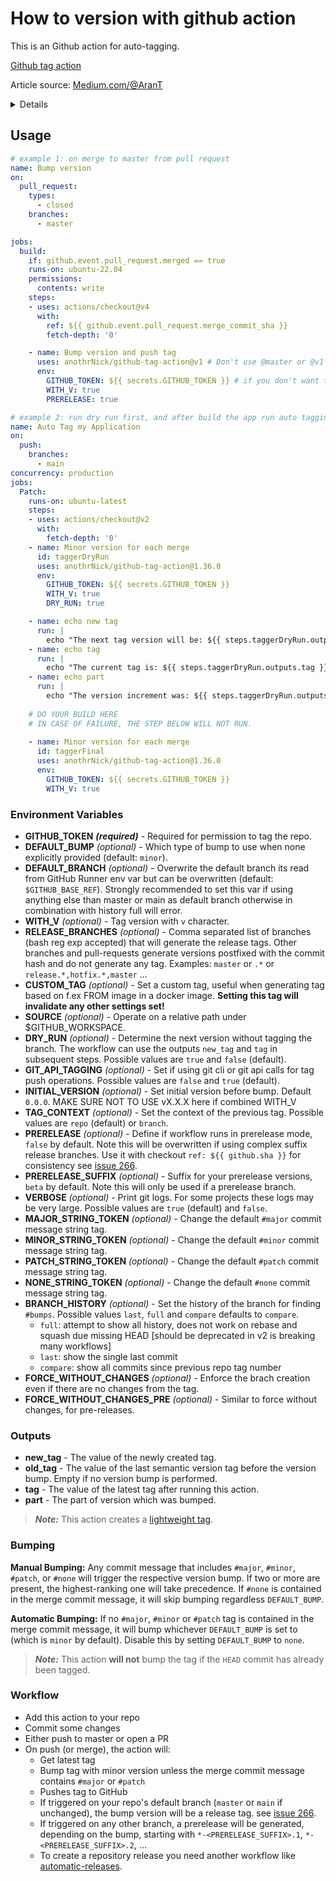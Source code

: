 # How to version with github action

This is an Github action for auto-tagging.

[Github tag action](https://github.com/anothrNick/github-tag-action)

Article source: [Medium.com/@AranT](https://medium.com/@AranT/auto-tagging-and-using-semantic-versioning-with-github-actions-e40188d12cf4)
<details>

- [Usage](#usage)
  - [Environment Variables](#environment-variables)
  - [Outputs](#outputs)
  - [Bumping](#bumping)
  - [Workflow](#workflow)

</details>

## Usage

```yaml
# example 1: on merge to master from pull request
name: Bump version
on:
  pull_request:
    types:
      - closed
    branches:
      - master

jobs:
  build:
    if: github.event.pull_request.merged == true
    runs-on: ubuntu-22.04
    permissions:
      contents: write
    steps:
    - uses: actions/checkout@v4
      with:
        ref: ${{ github.event.pull_request.merge_commit_sha }}
        fetch-depth: '0'

    - name: Bump version and push tag
      uses: anothrNick/github-tag-action@v1 # Don't use @master or @v1 unless you're happy to test the latest version
      env:
        GITHUB_TOKEN: ${{ secrets.GITHUB_TOKEN }} # if you don't want to set write permissions use a PAT token
        WITH_V: true
        PRERELEASE: true

```

```yaml
# example 2: run dry run first, and after build the app run auto tagging
name: Auto Tag my Application
on:
  push:
    branches:
      - main
concurrency: production
jobs:
  Patch:
    runs-on: ubuntu-latest
    steps:
    - uses: actions/checkout@v2
      with:
        fetch-depth: '0'
    - name: Minor version for each merge
      id: taggerDryRun
      uses: anothrNick/github-tag-action@1.36.0
      env:
        GITHUB_TOKEN: ${{ secrets.GITHUB_TOKEN }}
        WITH_V: true
        DRY_RUN: true

    - name: echo new tag
      run: |
        echo "The next tag version will be: ${{ steps.taggerDryRun.outputs.new_tag }}"
    - name: echo tag
      run: |
        echo "The current tag is: ${{ steps.taggerDryRun.outputs.tag }}"
    - name: echo part
      run: |
        echo "The version increment was: ${{ steps.taggerDryRun.outputs.part }}"
    
    # DO YOUR BUILD HERE
    # IN CASE OF FAILURE, THE STEP BELOW WILL NOT RUN.
    
    - name: Minor version for each merge
      id: taggerFinal
      uses: anothrNick/github-tag-action@1.36.0
      env:
        GITHUB_TOKEN: ${{ secrets.GITHUB_TOKEN }}
        WITH_V: true
```

### Environment Variables

- **GITHUB_TOKEN** **_(required)_** - Required for permission to tag the repo.
- **DEFAULT_BUMP** _(optional)_ - Which type of bump to use when none explicitly provided (default: `minor`).
- **DEFAULT_BRANCH** _(optional)_ - Overwrite the default branch its read from GitHub Runner env var but can be overwritten (default: `$GITHUB_BASE_REF`). Strongly recommended to set this var if using anything else than master or main as default branch otherwise in combination with history full will error.
- **WITH_V** _(optional)_ - Tag version with `v` character.
- **RELEASE_BRANCHES** _(optional)_ - Comma separated list of branches (bash reg exp accepted) that will generate the release tags. Other branches and pull-requests generate versions postfixed with the commit hash and do not generate any tag. Examples: `master` or `.*` or `release.*,hotfix.*,master` ...
- **CUSTOM_TAG** _(optional)_ - Set a custom tag, useful when generating tag based on f.ex FROM image in a docker image. **Setting this tag will invalidate any other settings set!**
- **SOURCE** _(optional)_ - Operate on a relative path under $GITHUB_WORKSPACE.
- **DRY_RUN** _(optional)_ - Determine the next version without tagging the branch. The workflow can use the outputs `new_tag` and `tag` in subsequent steps. Possible values are `true` and `false` (default).
- **GIT_API_TAGGING** _(optional)_ - Set if using git cli or git api calls for tag push operations. Possible values are `false` and `true` (default).
- **INITIAL_VERSION** _(optional)_ - Set initial version before bump. Default `0.0.0`. MAKE SURE NOT TO USE vX.X.X here if combined WITH_V
- **TAG_CONTEXT** _(optional)_ - Set the context of the previous tag. Possible values are `repo` (default) or `branch`.
- **PRERELEASE** _(optional)_ - Define if workflow runs in prerelease mode, `false` by default. Note this will be overwritten if using complex suffix release branches. Use it with checkout `ref: ${{ github.sha }}` for consistency see [issue 266](https://github.com/anothrNick/github-tag-action/issues/266).
- **PRERELEASE_SUFFIX** _(optional)_ - Suffix for your prerelease versions, `beta` by default. Note this will only be used if a prerelease branch.
- **VERBOSE** _(optional)_ - Print git logs. For some projects these logs may be very large. Possible values are `true` (default) and `false`.
- **MAJOR_STRING_TOKEN** _(optional)_ - Change the default `#major` commit message string tag.
- **MINOR_STRING_TOKEN** _(optional)_ - Change the default `#minor` commit message string tag.
- **PATCH_STRING_TOKEN** _(optional)_ - Change the default `#patch` commit message string tag.
- **NONE_STRING_TOKEN** _(optional)_ - Change the default `#none` commit message string tag.
- **BRANCH_HISTORY** _(optional)_ - Set the history of the branch for finding `#bumps`. Possible values `last`, `full` and `compare` defaults to `compare`.
  - `full`: attempt to show all history, does not work on rebase and squash due missing HEAD [should be deprecated in v2 is breaking many workflows]
  - `last`: show the single last commit
  - `compare`: show all commits since previous repo tag number
- **FORCE_WITHOUT_CHANGES** _(optional)_ - Enforce the brach creation even if there are no changes from the tag.
- **FORCE_WITHOUT_CHANGES_PRE** _(optional)_ - Similar to force without changes, for pre-releases.

### Outputs

- **new_tag** - The value of the newly created tag.
- **old_tag** - The value of the last semantic version tag before the version bump. Empty if no version bump is performed.
- **tag** - The value of the latest tag after running this action.
- **part** - The part of version which was bumped.

> **_Note:_** This action creates a [lightweight tag](https://developer.github.com/v3/git/refs/#create-a-reference).

### Bumping

**Manual Bumping:** Any commit message that includes `#major`, `#minor`, `#patch`, or `#none` will trigger the respective version bump. If two or more are present, the highest-ranking one will take precedence.
If `#none` is contained in the merge commit message, it will skip bumping regardless `DEFAULT_BUMP`.

**Automatic Bumping:** If no `#major`, `#minor` or `#patch` tag is contained in the merge commit message, it will bump whichever `DEFAULT_BUMP` is set to (which is `minor` by default). Disable this by setting `DEFAULT_BUMP` to `none`.

> **_Note:_** This action **will not** bump the tag if the `HEAD` commit has already been tagged.

### Workflow

- Add this action to your repo
- Commit some changes
- Either push to master or open a PR
- On push (or merge), the action will:
  - Get latest tag
  - Bump tag with minor version unless the merge commit message contains `#major` or `#patch`
  - Pushes tag to GitHub
  - If triggered on your repo's default branch (`master` or `main` if unchanged), the bump version will be a release tag. see [issue 266](https://github.com/anothrNick/github-tag-action/issues/266).
  - If triggered on any other branch, a prerelease will be generated, depending on the bump, starting with `*-<PRERELEASE_SUFFIX>.1`, `*-<PRERELEASE_SUFFIX>.2`, ...
  - To create a repository release you need another workflow like [automatic-releases](https://github.com/marketplace/actions/automatic-releases).
